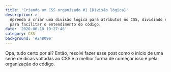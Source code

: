 ```yaml
---
title: 'Criando um CSS organizado #1 [Divisão lógica]'
description: >-
  Aprenda a criar uma divisão lógica para atributos no CSS, dividindo em seções
  para facilitar o entendimento do código.
date: '2020-06-10 10:27:46'
category: CSS
background: '#24809e'
---
```

Opa, tudo certo por ai? Então, resolvi fazer esse post como o início de uma serie de dicas voltadas ao CSS e a melhor forma de começar isso é pela organização do código.
